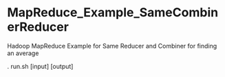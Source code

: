 # MapReduce_Example_SameCombinerReducer
Hadoop MapReduce Example for Same Reducer and Combiner for finding an average

. run.sh [input] [output]
